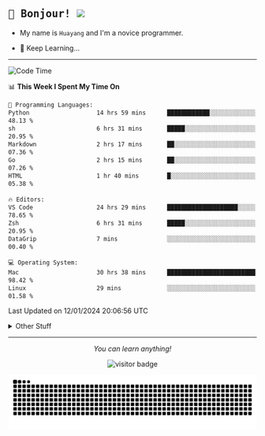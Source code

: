 <h2>
    <samp>🎉 Bonjour!  <img src="https://media.giphy.com/media/mGcNjsfWAjY5AEZNw6/giphy.gif" width="50"></samp>
</h2>

* My name is `Huayang` and I'm a novice programmer.


* 🧐 Keep Learning...

<hr>

<!--START_SECTION:waka-->
![Code Time](http://img.shields.io/badge/Code%20Time-2%2C002%20hrs%2048%20mins-blue)

📊 **This Week I Spent My Time On** 

```text
💬 Programming Languages: 
Python                   14 hrs 59 mins      ████████████░░░░░░░░░░░░░   48.13 % 
sh                       6 hrs 31 mins       █████░░░░░░░░░░░░░░░░░░░░   20.95 % 
Markdown                 2 hrs 17 mins       ██░░░░░░░░░░░░░░░░░░░░░░░   07.36 % 
Go                       2 hrs 15 mins       ██░░░░░░░░░░░░░░░░░░░░░░░   07.26 % 
HTML                     1 hr 40 mins        █░░░░░░░░░░░░░░░░░░░░░░░░   05.38 % 

🔥 Editors: 
VS Code                  24 hrs 29 mins      ████████████████████░░░░░   78.65 % 
Zsh                      6 hrs 31 mins       █████░░░░░░░░░░░░░░░░░░░░   20.95 % 
DataGrip                 7 mins              ░░░░░░░░░░░░░░░░░░░░░░░░░   00.40 % 

💻 Operating System: 
Mac                      30 hrs 38 mins      █████████████████████████   98.42 % 
Linux                    29 mins             ░░░░░░░░░░░░░░░░░░░░░░░░░   01.58 % 
```


 Last Updated on 12/01/2024 20:06:56 UTC
<!--END_SECTION:waka-->

<details>
    <summary>Other Stuff</summary>

* 🛠️ Skills
<!-- 
<p align="center">
  <a href="https://skillicons.dev">
    <img src="https://skillicons.dev/icons?i=c,python,cpp,go,react,js,ts,rust,java,haskell,ruby,kotlin,scala,kubernetes,docker,grafana,jenkins,nginx,nestjs,nextjs,rabbitmq,postgres,kafka,redis,graphql,mysql,linux,md,git,vim,vscode,visualstudio,stackoverflow" />
  </a>
</p>
-->    
<p align="center">
    <img src="https://api.githubtrends.io/user/svg/XmchxUp/langs?time_range=one_year&include_private=True" />
    <img src="https://api.githubtrends.io/user/svg/XmchxUp/repos?time_range=one_year&include_private=True" />
</p>

* 🏆 Some GitHub statistical reports:

<p align="center">
    <img src="/github-metrics.svg" alt="github metrics" style='visibility:visible' />    
</p>

<p align="center">  
    <img height="180em" src="https://github-readme-stats.vercel.app/api?username=xmchxup&hide_border=true&show_icons=true&include_all_commits=true&bg_color=0,EC6C6C,FFD479,FFFC79,73FA79&theme=graywhite&locale=en" />
    <img height="180em" src="https://github-readme-stats.vercel.app/api/top-langs/?username=xmchxup&hide=css,scss,html&langs_count=8&hide_border=true&layout=compact&bg_color=0,73FA79,73FDFF,D783FF&theme=graywhite&locale=en" />
</p>


<img width="100%" src="https://github-profile-trophy.vercel.app/?username=xmchxup&column=7" />

</details>


<hr>


<p align="center">
    <i>You can learn anything!</i>
    <p align="center">
        <img src="https://visitor-badge.laobi.icu/badge?page_id=xmchxup" alt="visitor badge"/>       
    </p>
</p>

<picture>
  <source media="(prefers-color-scheme: dark)" srcset="https://raw.githubusercontent.com/XmchxUp/XmchxUp/output/github-snake-dark.svg" />
  <source media="(prefers-color-scheme: light)" srcset="https://raw.githubusercontent.com/XmchxUp/XmchxUp/output/github-snake.svg" />
  <img alt="github-snake" src="https://raw.githubusercontent.com/XmchxUp/XmchxUp/output/github-snake.svg" />
</picture>


